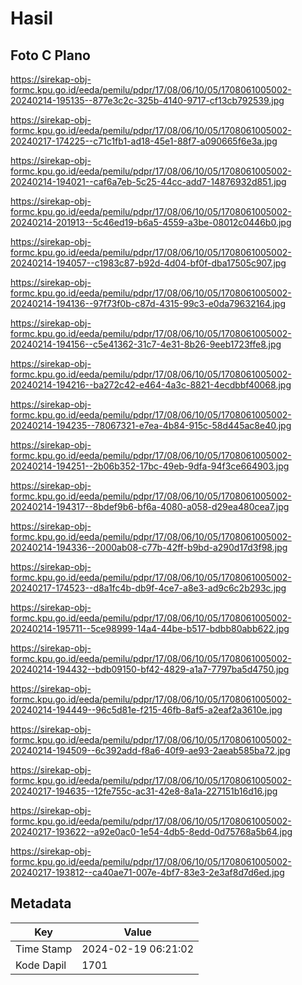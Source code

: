 # Hasil

## Foto C Plano

https://sirekap-obj-formc.kpu.go.id/eeda/pemilu/pdpr/17/08/06/10/05/1708061005002-20240214-195135--877e3c2c-325b-4140-9717-cf13cb792539.jpg

https://sirekap-obj-formc.kpu.go.id/eeda/pemilu/pdpr/17/08/06/10/05/1708061005002-20240217-174225--c71c1fb1-ad18-45e1-88f7-a090665f6e3a.jpg

https://sirekap-obj-formc.kpu.go.id/eeda/pemilu/pdpr/17/08/06/10/05/1708061005002-20240214-194021--caf6a7eb-5c25-44cc-add7-14876932d851.jpg

https://sirekap-obj-formc.kpu.go.id/eeda/pemilu/pdpr/17/08/06/10/05/1708061005002-20240214-201913--5c46ed19-b6a5-4559-a3be-08012c0446b0.jpg

https://sirekap-obj-formc.kpu.go.id/eeda/pemilu/pdpr/17/08/06/10/05/1708061005002-20240214-194057--c1983c87-b92d-4d04-bf0f-dba17505c907.jpg

https://sirekap-obj-formc.kpu.go.id/eeda/pemilu/pdpr/17/08/06/10/05/1708061005002-20240214-194136--97f73f0b-c87d-4315-99c3-e0da79632164.jpg

https://sirekap-obj-formc.kpu.go.id/eeda/pemilu/pdpr/17/08/06/10/05/1708061005002-20240214-194156--c5e41362-31c7-4e31-8b26-9eeb1723ffe8.jpg

https://sirekap-obj-formc.kpu.go.id/eeda/pemilu/pdpr/17/08/06/10/05/1708061005002-20240214-194216--ba272c42-e464-4a3c-8821-4ecdbbf40068.jpg

https://sirekap-obj-formc.kpu.go.id/eeda/pemilu/pdpr/17/08/06/10/05/1708061005002-20240214-194235--78067321-e7ea-4b84-915c-58d445ac8e40.jpg

https://sirekap-obj-formc.kpu.go.id/eeda/pemilu/pdpr/17/08/06/10/05/1708061005002-20240214-194251--2b06b352-17bc-49eb-9dfa-94f3ce664903.jpg

https://sirekap-obj-formc.kpu.go.id/eeda/pemilu/pdpr/17/08/06/10/05/1708061005002-20240214-194317--8bdef9b6-bf6a-4080-a058-d29ea480cea7.jpg

https://sirekap-obj-formc.kpu.go.id/eeda/pemilu/pdpr/17/08/06/10/05/1708061005002-20240214-194336--2000ab08-c77b-42ff-b9bd-a290d17d3f98.jpg

https://sirekap-obj-formc.kpu.go.id/eeda/pemilu/pdpr/17/08/06/10/05/1708061005002-20240217-174523--d8a1fc4b-db9f-4ce7-a8e3-ad9c6c2b293c.jpg

https://sirekap-obj-formc.kpu.go.id/eeda/pemilu/pdpr/17/08/06/10/05/1708061005002-20240214-195711--5ce98999-14a4-44be-b517-bdbb80abb622.jpg

https://sirekap-obj-formc.kpu.go.id/eeda/pemilu/pdpr/17/08/06/10/05/1708061005002-20240214-194432--bdb09150-bf42-4829-a1a7-7797ba5d4750.jpg

https://sirekap-obj-formc.kpu.go.id/eeda/pemilu/pdpr/17/08/06/10/05/1708061005002-20240214-194449--96c5d81e-f215-46fb-8af5-a2eaf2a3610e.jpg

https://sirekap-obj-formc.kpu.go.id/eeda/pemilu/pdpr/17/08/06/10/05/1708061005002-20240214-194509--6c392add-f8a6-40f9-ae93-2aeab585ba72.jpg

https://sirekap-obj-formc.kpu.go.id/eeda/pemilu/pdpr/17/08/06/10/05/1708061005002-20240217-194635--12fe755c-ac31-42e8-8a1a-227151b16d16.jpg

https://sirekap-obj-formc.kpu.go.id/eeda/pemilu/pdpr/17/08/06/10/05/1708061005002-20240217-193622--a92e0ac0-1e54-4db5-8edd-0d75768a5b64.jpg

https://sirekap-obj-formc.kpu.go.id/eeda/pemilu/pdpr/17/08/06/10/05/1708061005002-20240217-193812--ca40ae71-007e-4bf7-83e3-2e3af8d7d6ed.jpg


## Metadata

| Key        | Value               |
| ---------- | ------------------- |
| Time Stamp | 2024-02-19 06:21:02 |
| Kode Dapil | 1701                |



